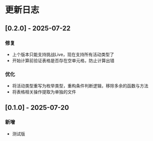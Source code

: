 # 更新日志

## [0.2.0] - 2025-07-22

### 修复

* 上个版本只能支持挑战Live，现在支持所有活动类型了
* 开始计算前验证表格是否存在空单元格，防止计算出错

### 优化

* 将活动类型重写为枚举类型，重构条件判断逻辑，移除多余的函数与方法
* 将表格相关操作提取为单独的文件

## [0.1.0] - 2025-07-20

### 新增

* 测试版
